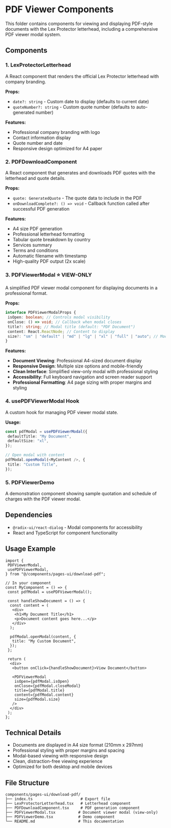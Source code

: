 # PDF Viewer Components

This folder contains components for viewing and displaying PDF-style documents with the Lex Protector letterhead, including a comprehensive PDF viewer modal system.

## Components

### 1. LexProtectorLetterhead

A React component that renders the official Lex Protector letterhead with company branding.

**Props:**

- `date?: string` - Custom date to display (defaults to current date)
- `quoteNumber?: string` - Custom quote number (defaults to auto-generated number)

**Features:**

- Professional company branding with logo
- Contact information display
- Quote number and date
- Responsive design optimized for A4 paper

### 2. PDFDownloadComponent

A React component that generates and downloads PDF quotes with the letterhead and quote details.

**Props:**

- `quote: GeneratedQuote` - The quote data to include in the PDF
- `onDownloadComplete?: () => void` - Callback function called after successful PDF generation

**Features:**

- A4 size PDF generation
- Professional letterhead formatting
- Tabular quote breakdown by country
- Services summary
- Terms and conditions
- Automatic filename with timestamp
- High-quality PDF output (2x scale)

### 3. PDFViewerModal ⭐ VIEW-ONLY

A simplified PDF viewer modal component for displaying documents in a professional format.

**Props:**

```typescript
interface PDFViewerModalProps {
 isOpen: boolean; // Controls modal visibility
 onClose: () => void; // Callback when modal closes
 title?: string; // Modal title (default: "PDF Document")
 content: React.ReactNode; // Content to display
 size?: "sm" | "default" | "md" | "lg" | "xl" | "full" | "auto"; // Modal size
}
```

**Features:**

- **Document Viewing**: Professional A4-sized document display
- **Responsive Design**: Multiple size options and mobile-friendly
- **Clean Interface**: Simplified view-only modal with professional styling
- **Accessibility**: Full keyboard navigation and screen reader support
- **Professional Formatting**: A4 page sizing with proper margins and styling

### 4. usePDFViewerModal Hook

A custom hook for managing PDF viewer modal state.

**Usage:**

```typescript
const pdfModal = usePDFViewerModal({
 defaultTitle: "My Document",
 defaultSize: "xl",
});

// Open modal with content
pdfModal.openModal(<MyContent />, {
 title: "Custom Title",
});
```

### 5. PDFViewerDemo

A demonstration component showing sample quotation and schedule of charges with the PDF viewer modal.

## Dependencies

- `@radix-ui/react-dialog` - Modal components for accessibility
- React and TypeScript for component functionality

## Usage Example

```tsx
import {
 PDFViewerModal,
 usePDFViewerModal,
} from "@/components/pages-ui/download-pdf";

// In your component
const MyComponent = () => {
 const pdfModal = usePDFViewerModal();

 const handleShowDocument = () => {
  const content = (
   <div>
    <h1>My Document Title</h1>
    <p>Document content goes here...</p>
   </div>
  );

  pdfModal.openModal(content, {
   title: "My Custom Document",
  });
 };

 return (
  <div>
   <button onClick={handleShowDocument}>View Document</button>

   <PDFViewerModal
    isOpen={pdfModal.isOpen}
    onClose={pdfModal.closeModal}
    title={pdfModal.title}
    content={pdfModal.content}
    size={pdfModal.size}
   />
  </div>
 );
};
```

## Technical Details

- Documents are displayed in A4 size format (210mm x 297mm)
- Professional styling with proper margins and spacing
- Modal-based viewing with responsive design
- Clean, distraction-free viewing experience
- Optimized for both desktop and mobile devices

## File Structure

```directory
components/pages-ui/download-pdf/
├── index.ts                     # Export file
├── LexProtectorLetterhead.tsx   # Letterhead component
├── PDFDownloadComponent.tsx     # PDF generation component
├── PDFViewerModal.tsx          # Document viewer modal (view-only)
├── PDFViewerDemo.tsx           # Demo component
└── README.md                   # This documentation
```
